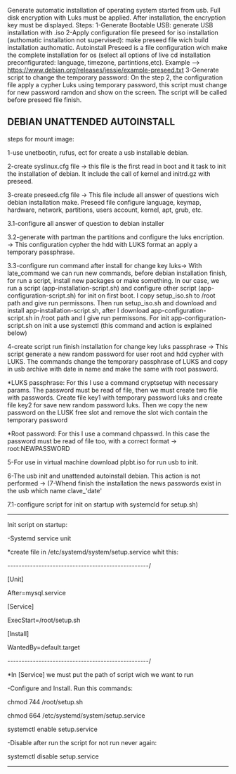 Generate automatic installation of operating system started from usb. Full disk encryption with Luks must be applied. After installation, the encryption key must be displayed.
Steps:
1-Generate Bootable USB: generate USB installation with .iso
2-Apply configuration file preseed for iso installation (authomatic installation not supervised): make preseed file wich build installation authomatic. Autoinstall Preseed is a file configuration wich make the complete installation for os (select all options of live cd installation preconfigurated: language, timezone, partintions,etc). Example --> https://www.debian.org/releases/jessie/example-preseed.txt
3-Generate script to change the temporary password: On the step 2, the configuration file apply a cypher Luks using temporary password, this script must change for new password ramdon and show on the screen. The script will be called before preseed file finish.

DEBIAN UNATTENDED AUTOINSTALL
----------------------------------------------------------------------------------------------------------------------------------------

steps for mount image:

1-use unetbootin, rufus, ect for create a usb installable debian.

2-create syslinux.cfg file -> this file is the first read in boot and it task to init the installation of debian. It include the call of kernel and initrd.gz with preseed. 

3-create preseed.cfg file -> This file include all answer of questions wich debian installation make. Preseed file configure language, keymap, hardware, network, partitions, users account, kernel, apt, grub, etc.

3.1-configure all answer of question to debian installer

3.2-generate with partman the partitions and configure the luks encription. -> This configuration cypher the hdd with LUKS format an apply a temporary passphrase.

3.3-configure run command after install for change key luks-> With late_command we can run new commands, before debian installation finish,  for run a script, install new packages or make something. In our case, we run a script (app-installation-script.sh) and configure other script (app-configuration-script.sh) for init on first boot. I copy setup_iso.sh to /root path and give run permissons. Then run setup_iso.sh and download and install app-installation-script.sh, after I download  app-configuration-script.sh in /root path and I give run permissons. For init app-configuration-script.sh on init a use systemctl (this command and action is explained below)

4-create script run finish installation for change key luks passphrase -> This script generate a new random password for user root and hdd cypher with LUKS. The commands change the temporary passphrase of LUKS and copy in usb archive with date in name and make the same with root password.

*LUKS passphrase: For this I use a command cryptsetup with necessary params. The password must be read of file, then we must create two file with passwords. Create file key1 with temporary password luks and create file key2 for save new random password luks. Then we copy the new password on the LUSK free slot and remove the slot wich contain the temporary password

*Root password: For this I use a command chpasswd. In this case the password must be read of file too, with a correct format -> root:NEWPASSWORD


5-For use in virtual machine download plpbt.iso for run usb to init.

6-The usb init and unattended autoinstall debian.
This action is not performed -> (7-Whend finish the installation the news passwords exist in the usb which name clave_'date'

7.1-configure script for init on startup with systemcld for setup.sh)

----------------------------------------------------------------------------------------------------------------------------------------
Init script on startup:

-Systemd service unit

*create file in /etc/systemd/system/setup.service whit this:

--------------------------------------------------/

[Unit]

After=mysql.service

[Service]

ExecStart=/root/setup.sh

[Install]

WantedBy=default.target

--------------------------------------------------/

*In [Service] we must put the path of script wich we want to run

-Configure and Install. Run this commands:


chmod 744 /root/setup.sh

chmod 664 /etc/systemd/system/setup.service

systemctl enable setup.service


-Disable after run the script for not run never again:


systemctl disable setup.service

----------------------------------------------------------------------------------------------------------------------------------------
